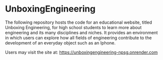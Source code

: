 # UnboxingEngineering
The following repository hosts the code for an educational website, titled Unboxing Engineering, for high school students to learn more about engineering and its many disciplines and niches. It provides an environment in which users can explore how all fields of engineering contribute to the development of an everyday object such as an Iphone.

Users may visit the site at:
https://unboxingengineering-npsg.onrender.com
